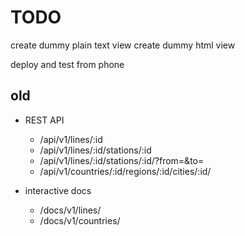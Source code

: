 TODO
====

create dummy plain text view
create dummy html view

deploy and test from phone


old
---

- REST API
    - /api/v1/lines/:id
    - /api/v1/lines/:id/stations/:id
    - /api/v1/lines/:id/stations/:id/?from=&to=
    - /api/v1/countries/:id/regions/:id/cities/:id/

- interactive docs
    - /docs/v1/lines/
    - /docs/v1/countries/
